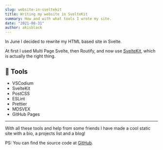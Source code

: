 ```yaml
---
slug: website-in-sveltekit
title: Writing my website in SvelteKit
summary: How and with what tools I wrote my site.
date: "2021-08-31"
author: akisblack
---
```


In June I decided to rewrite my HTML based site in Svelte.

At first I used Multi Page Svelte, then Routify, and now use [SvelteKit](https://kit.svelte.dev), which is actually the right thing.

## 🔧 Tools

- VSCodium
- SvelteKit
- PostCSS
- ESLint
- Prettier
- MDSVEX
- GitHub Pages

---

With all these tools and help from some friends I have made a cool static site with a bio, a projects list and a blog!

PS: You can find the source code at [GitHub](https://github.com/akisblack/akisblack.github.io).
